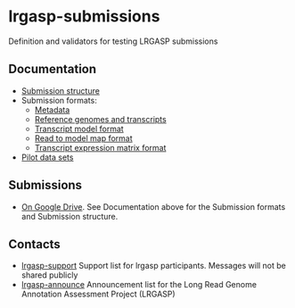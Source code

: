 # lrgasp-submissions
Definition and validators for testing LRGASP submissions

## Documentation
- [Submission structure](docs/submission.md)
- Submission formats:
  - [Metadata](docs/metadata.md)
  - [Reference genomes and transcripts](docs/reference-genomes.md)
  - [Transcript model format](docs/model-format.md)
  - [Read to model map format](docs/reads_transcript_map_format.md)
  - [Transcript expression matrix format](docs/expression_matrix_format.md)
- [Pilot data sets](docs/pilot-data.md)

## Submissions
- [On Google Drive](https://drive.google.com/drive/u/0/folders/0AML19cSc1WYeUk9PVA). See Documentation above for the Submission formats and Submission structure.

## Contacts
- [lrgasp-support](mailto:lrgasp-support-group@ucsc.edu)
Support list for lrgasp participants. Messages will not be shared publicly
- [lrgasp-announce](mailto:lrgasp-announce-group@ucsc.edu)
Announcement list for the Long Read Genome Annotation Assessment Project (LRGASP)



